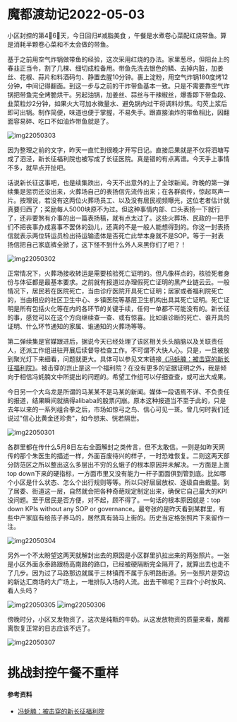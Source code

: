 # 魔都渡劫记2022-05-03

小区封控的第4⃣️6⃣️天，今日回归#减脂美食 ，午餐是水煮卷心菜配红烧带鱼。算是消耗半颗卷心菜和不太会做的带鱼。

基于之前用空气炸锅做带鱼的经验，这次采用红烧的办法。家里葱尽，但阳台上的春韭正当令，割了几棵、细切成粒备用。带鱼先洗去银色的鳞、去掉内脏，加姜丝、花椒、蒜片和料酒码匀、静置去腥10分钟。裹上淀粉，用空气炸锅180度烤12分钟，中间记得翻面。到这一步与之前的干炸带鱼基本一致。只是不需要靠空气炸锅把带鱼完全烤脆烘干。另起油锅，加姜丝、蒜丝与干辣椒丝，爆香即下带鱼段、韭菜粒炒2分钟，如果火大可加水微量水、避免锅内过干将调料炒焦。勾芡上浆后即可出锅。制作简便，味道也便于掌握，不易失手。跟直接油炸的带鱼相比，因翻面容易碎、吃口不如油炸带鱼就是了。

<img decoding="async" src="https://i0.wp.com/s2.loli.net/2022/05/03/uoMQJ1RWehkcdT5.jpg?w=640&#038;ssl=1" alt="img22050303" data-recalc-dims="1" /> 

因为整理之前的文字，昨天一直忙到很晚才开写日记。直接后果就是不仅将泗塘写成了泗泾，新长征福利院也被写成了长征医院。真是错的有点离谱。今天手上事情不多，就早点开扯吧。

话说新长征这事吧，也是续集跌出，今天不出意外的上了全球新闻。昨晚的第一弹续集是惩罚还没出来，火葬场自己的表扬信先流传出来；在各群疯传，惊起骂声一片。按理说，若没有这两位火葬场员工、以及没有居民视频曝光，这位老者估计就真要归西了；奖励每人5000块原不为过。但这种事情内部、口头表扬一下就行了，还非要煞有介事的出一篇表扬稿，就有点太过了。这些火葬场、民政的一把手们不把丧事办成喜事不罢休的劲儿，还真的不是一般人能想得到的。你这一封表扬信就表示两位转运员检出待运输遗体是否死亡此举本身就不是SOP。等于一封表扬信把自己家底裤全掀了，这下怪不到什么外人来黑你们了吧？！

<img decoding="async" src="https://i0.wp.com/s2.loli.net/2022/05/03/7izHLtwlvneYk5f.jpg?w=640&#038;ssl=1" alt="img22050302" data-recalc-dims="1" /> 

正常情况下，火葬场接收转运是需要核验死亡证明的。但凡像样点的，核验死者身份与体征都是最基本要求。之前就有报道过办理假死亡证明的黑产业链云云。一般情况下，居民若在医院死亡，当由诊疗医院开具死亡证明；居家或者福利院死亡的，当由相应的社区卫生中心、乡镇医院等基层卫生机构出具其死亡证明。死亡证明是所有包括火化等在内的各环节的关键手续，任何一单都不可能没有的。新长征的事，感觉可以在这个方向继续查一查、或有惊喜。比如谁诊断的死亡、谁开具的证明、什么环节通知的家属、谁通知的火葬场等等。

第二弹续集是官媒跟进后，据说今天已经处理了该区相关头头脑脑以及关联责任人，还派工作组进驻开展后续督导检查工作。不可谓不大快人心。只是，一旦被放到聚光灯下来细看，问题就更大。具体可以参见文末链接[《冯蚝腩：被击穿的新长征福利院》][1]。被击穿的岂止是这一个福利院？在没有更多的证据证明之外，我是倾向于相信冯蚝腩文中所提出的问题的。希望工作组可以仔细查查，或可出大成果。

今日另一个大乌龙是所谓的马某某不是马某的新闻。媒体一段语焉不详、不负责任的报道，结果瞬间就搞得alibaba的股票闪崩。原本这种报道当不至于此的，只是去年以来的一系列组合拳之后，市场如惊弓之鸟、信心可见一斑。曾几何时我们还说过"信心比黄金还珍贵"，如今想来、恍若隔世。

<img decoding="async" src="https://i0.wp.com/s2.loli.net/2022/05/03/vHdYLR2fhayDkUA.jpg?w=640&#038;ssl=1" alt="img22050301" data-recalc-dims="1" /> 

各群里都在传什么5月8日左右全面解封之类传言，但不太敢信。一则是如昨天网传的那个朱医生的描述一样，外面百废待兴的样子，一时恐难恢复。二则这两天部分防范区之所以整出这么多层出不穷的幺蛾子的根本原因并未解决。一方面是上面top down下来的硬指标，一方面市里又没有能力一杆子面面俱到管到底。比如哪个小区是什么状态、怎么个出行规则等等。所以只好层层放权、逐级自由裁量。到了居委、街道这一层，自然就会把各种奇葩规定制定出来，确保它自己最大的KPI没问题。至于居民是否方便，对不起，顾不得了。一句话的根本原因就是：top down KPIs without any SOP or governance。最夸张的是昨天看到某群里，有些中产家庭有给孩子养马的，居然真有骑马上街的。历史当定格张照片下来留作一注。

<img decoding="async" src="https://i0.wp.com/s2.loli.net/2022/05/03/jeI8VtNm7qFipE9.jpg?w=640&#038;ssl=1" alt="img22050304" data-recalc-dims="1" /> 

另外一个不太盼望这两天就解封出去的原因是小区群里扒拉出来的两张照片。一张是小区外面永泰路跟杨高南路的路口，已经被硬隔断完全隔开了，就算出去也走不了几步。因为过了马路那边就属于三林镇而不属于东明路街道。另一张照片是旁边的新达汇商场的大广场上，一堆排队入场的人流。出去干嘛呢？三四个小时放风、看人头吗？

<img decoding="async" src="https://i0.wp.com/s2.loli.net/2022/05/03/iMHvabnoGAZshgd.jpg?w=640&#038;ssl=1" alt="img22050305" data-recalc-dims="1" />  
<img decoding="async" src="https://i0.wp.com/s2.loli.net/2022/05/03/VtqgzFZyArY6oP1.jpg?w=640&#038;ssl=1" alt="img22050306" data-recalc-dims="1" /> 

傍晚时分，小区又发物资了，这次是纯甄的牛奶。从这发放物资的质量来看，魔都离恢复正常的日志应该不远了。

<img decoding="async" src="https://i0.wp.com/s2.loli.net/2022/05/03/mR4k1wSAcPDfbZE.jpg?w=640&#038;ssl=1" alt="img22050307" data-recalc-dims="1" /> 

# 挑战封控午餐不重样

#### 参考资料

  * [冯蚝腩：被击穿的新长征福利院][1]

 [1]: https://mp.weixin.qq.com/s/FX3L-V5pmNVrlwdwZbcdvw

